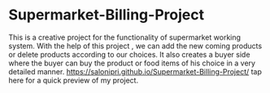 # Supermarket-Billing-Project
This is a creative project for the functionality of supermarket working system. With the help of this project , we can add the new coming products or delete products according to our choices. It also creates a buyer side where the buyer can buy the product or food items of his choice in a very detailed manner.
https://salonipri.github.io/Supermarket-Billing-Project/ tap here for a quick preview of my project.

